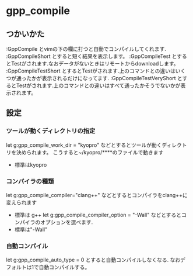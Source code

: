 # gpp_compile

## つかいかた
:GppCompile とvimの下の欄に打つと自動でコンパイルしてくれます.
:GppCompileShort とすると短く結果を表示します。
:GppCompileTest とするとTestがされます.なおデータがないときはリモートからdownloadします。
:GppCompileTestShort とするとTestがされます.上のコマンドとの違いはいくつが通ったかが表示されるだけになってます.
:GppCompileTestVeryShort とするとTestがされます.上のコマンドとの違いはすべて通ったかそうでないかが表示されます。


## 設定
### ツールが動くディレクトリの指定
let g:gpp_compile_work_dir = "kyopro"
などとするとツールが動くディレクトリを決められます。
こうすると~/kyopro/****のファイルで動きます
- 標準はkyopro

### コンパイラの種類
let g:gpp_compile_compiler="clang++"
などとするとコンパイラをclang++に変えられます
- 標準は g++
let g:gpp_compile_compiler_option = "-Wall"
などとするとコンパイラのオプションを選べます.
- 標準は"-Wall"

### 自動コンパイル
let g:gpp_compile_auto_type = 0
とすると自動コンパイルしなくなる.
なおデフォルトは1で自動コンパイルする。
